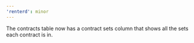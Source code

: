 ```yaml
---
'renterd': minor
---
```


The contracts table now has a contract sets column that shows all the sets each contract is in.
